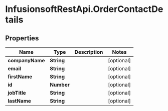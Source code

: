 # InfusionsoftRestApi.OrderContactDetails

## Properties
Name | Type | Description | Notes
------------ | ------------- | ------------- | -------------
**companyName** | **String** |  | [optional] 
**email** | **String** |  | [optional] 
**firstName** | **String** |  | [optional] 
**id** | **Number** |  | [optional] 
**jobTitle** | **String** |  | [optional] 
**lastName** | **String** |  | [optional] 


